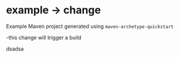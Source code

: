 # example -> change

Example Maven project generated using `maven-archetype-quickstart`

-this change will trigger a build

dsadsa


